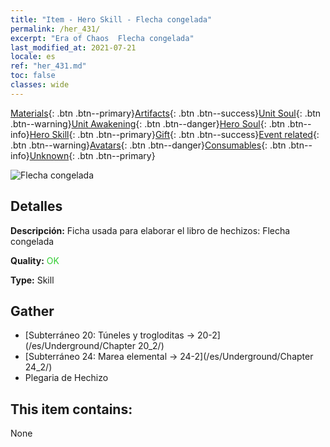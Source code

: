 ```yaml
---
title: "Item - Hero Skill - Flecha congelada"
permalink: /her_431/
excerpt: "Era of Chaos  Flecha congelada"
last_modified_at: 2021-07-21
locale: es
ref: "her_431.md"
toc: false
classes: wide
---
```

 [Materials](/ItemsES/){: .btn .btn--primary}[Artifacts](/ItemsES/Artifacts/){: .btn .btn--success}[Unit Soul](/ItemsES/UnitSoul/){: .btn .btn--warning}[Unit Awakening](/ItemsES/UnitAwakening/){: .btn .btn--danger}[Hero Soul](/ItemsES/HeroSoul/){: .btn .btn--info}[Hero Skill](/ItemsES/HeroSkill/){: .btn .btn--primary}[Gift](/ItemsES/Gift/){: .btn .btn--success}[Event related](/ItemsES/Events/){: .btn .btn--warning}[Avatars](/ItemsES/Avatars/){: .btn .btn--danger}[Consumables](/ItemsES/Consumables/){: .btn .btn--info}[Unknown](/ItemsES/Unknown/){: .btn .btn--primary}

 ![Flecha congelada](/images/t/ps_hanbingshenjian.png)

## Detalles
 **Descripción:** Ficha usada para elaborar el libro de hechizos: Flecha congelada

 **Quality:** <span style="color: #32CD32">OK</span>

 **Type:** Skill

## Gather

*    [Subterráneo 20: Túneles y trogloditas -> 20-2](/es/Underground/Chapter 20_2/) 
*    [Subterráneo 24: Marea elemental -> 24-2](/es/Underground/Chapter 24_2/) 
*    Plegaria de Hechizo 

## This item contains:

  None

